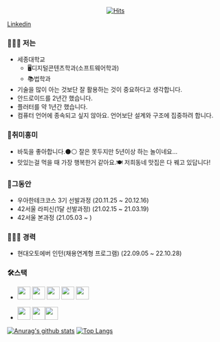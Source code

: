 <div align=center> 
  
[![Hits](https://hits.seeyoufarm.com/api/count/incr/badge.svg?url=https%3A%2F%2Fgithub.com%2FKOREAparksh&count_bg=%2379C83D&title_bg=%23555555&icon=&icon_color=%23E7E7E7&title=hits&edge_flat=false)](https://hits.seeyoufarm.com)

</div>

<!-- [이력서](https://www.notion.so/parkseunghan/_-14895b5a52704650a5ffd740113436d9) -->



<!-- [포트폴리오](https://www.notion.so/parkseunghan/c0b5f314f2f74da18d92d570221b36a3?v=5606e2be11354a438c72f88bf5e149e7) -->


[Linkedin](https://www.linkedin.com/in/%EC%8A%B9%ED%95%9C-%EB%B0%95-2a7247232/)

### 👨🏻‍🎓 저는

- 세종대학교
  - 🖥디지털콘텐츠학과(소프트웨어학과)
  - 📚법학과
- 기술을 많이 아는 것보단 잘 활용하는 것이 중요하다고 생각합니다.
- 안드로이드를 2년간 했습니다.
- 플러터를 약 1년간 했습니다.
- 컴퓨터 언어에 종속되고 싶지 않아요. 언어보단 설계와 구조에 집중하려 합니다.

### 🎳취미흥미

- 바둑을 좋아합니다.⚫️⚪️ 잘은 못두지만 5년이상 하는 놀이네요...
- 맛있는걸 먹을 때 가장 행복한거 같아요.🍽 저희동네 맛집은 다 꿰고 있답니다!

### 📕그동안

- 우아한테크코스 3기 선발과정 (20.11.25 ~ 20.12.16)
- 42서울 라피신(1달 선발과정) (21.02.15 ~ 21.03.19)
- 42서울 본과정 (21.05.03 ~ )

### 🧑🏼‍💻 경력
- 현대오토에버 인턴(채용연계형 프로그램) (22.09.05 ~ 22.10.28) 

### 🛠스택

- <img src = "https://noticon-static.tammolo.com/dgggcrkxq/image/upload/v1592962806/noticon/yllouhpfzytowgn4rksx.png" width="30px">  <img src = "https://noticon-static.tammolo.com/dgggcrkxq/image/upload/v1569171479/noticon/jmeuekc1zlge9wmoiw8h.png" width="30px"> <img src = "https://noticon-static.tammolo.com/dgggcrkxq/image/upload/v1566791609/noticon/nen1y11gazeqhejw7nm1.png" width="30px"> <img src = "https://noticon-static.tammolo.com/dgggcrkxq/image/upload/v1566913897/noticon/xbvewg1m3azbpnrzck1k.png" width="30px">  <img src = "https://noticon-static.tammolo.com/dgggcrkxq/image/upload/v1567087457/noticon/nymfpvcfrg5jlfb2bc1a.png" width="30px"> 

- <img src = "https://noticon-static.tammolo.com/dgggcrkxq/image/upload/v1566919057/noticon/j8sgrekdjixmpgdd7l9b.png" width="30px">  <img src = "https://noticon-static.tammolo.com/dgggcrkxq/image/upload/v1566919318/noticon/pjnpsszivn2jjfgspqj7.png" width="30px"><img src = "https://noticon-static.tammolo.com/dgggcrkxq/image/upload/v1567008187/noticon/m4oad4rbf65fjszx0did.png" width="30px">



[![Anurag's github stats](https://github-readme-stats.vercel.app/api?username=KOREAparksh&hide=issues,stars&count_private=true&show_icons=true)](https://github.com/anuraghazra/github-readme-stats) [![Top Langs](https://github-readme-stats.vercel.app/api/top-langs/?username=KOREAparksh&layout=compact)](https://github.com/anuraghazra/github-readme-stats)

<!--
**KOREAparksh/KOREAparksh** is a ✨ _special_ ✨ repository because its `README.md` (this file) appears on your GitHub profile.

Here are some ideas to get you started:

- 🔭 I’m currently working on ...
- 🌱 I’m currently learning ...
- 👯 I’m looking to collaborate on ...
- 🤔 I’m looking for help with ...
- 💬 Ask me about ...
- 📫 How to reach me: ...
- 😄 Pronouns: ...
- ⚡ Fun fact: ...
-->

